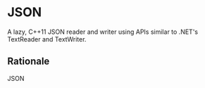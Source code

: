 JSON
====

A lazy, C++11 JSON reader and writer using APIs similar to .NET's TextReader and TextWriter.

## Rationale

JSON
